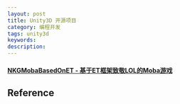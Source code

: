 ```yaml
---
layout: post
title: Unity3D 开源项目
category: 编程开发
tags: unity3d
keywords: 
description: 
---
```


#### [NKGMobaBasedOnET - 基于ET框架致敬LOL的Moba游戏](https://gitee.com/NKG_admin/NKGMobaBasedOnET)



## Reference

